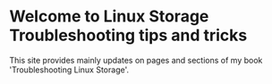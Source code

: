 # Welcome to Linux Storage Troubleshooting tips and tricks

This site provides mainly updates on pages and sections of my book 'Troubleshooting Linux Storage'.
